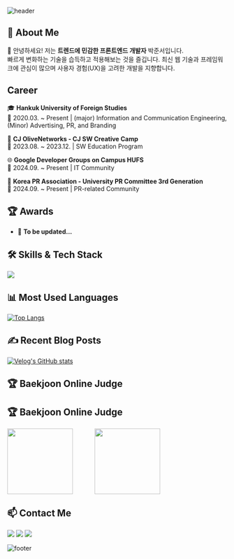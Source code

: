 ![header](https://capsule-render.vercel.app/api?type=rect&color=262627&height=200&section=header&text=Junseo%20Park's%20GitHub&fontSize=45&fontColor=ffffff&fontAlignY=50)

## 🚀 About Me

👋 안녕하세요! 저는 **트렌드에 민감한 프론트엔드 개발자** 박준서입니다.<br>
빠르게 변화하는 기술을 습득하고 적용해보는 것을 즐깁니다. 최신 웹 기술과 프레임워크에 관심이 많으며 사용자 경험(UX)을 고려한 개발을 지향합니다.

## Career

🎓 **Hankuk University of Foreign Studies**  
📌 2020.03. ~ Present | (major) Information and Communication Engineering, (Minor) Advertising, PR, and Branding  

🚀 **CJ OliveNetworks - CJ SW Creative Camp**  
📌 2023.08. ~ 2023.12. | SW Education Program

🌐 **Google Developer Groups on Campus HUFS**  
📌 2024.09. ~ Present | IT Community

📢 **Korea PR Association - University PR Committee 3rd Generation**  
📌 2024.09. ~ Present | PR-related Community

## 🏆 Awards

- 📌 **To be updated...**  

## 🛠 Skills & Tech Stack

<p align="left">
  <img src="https://skillicons.dev/icons?i=js,ts,react,nextjs,vue,tailwind,nodejs,graphql&theme=dark" />
</p>

## 📊 Most Used Languages

[![Top Langs](https://github-readme-stats.vercel.app/api/top-langs/?username=Debuging-JunSeoPark&layout=compact&theme=radical)](https://github.com/anuraghazra/github-readme-stats)

## ✍ Recent Blog Posts

[![Velog's GitHub stats](https://velog-readme-stats.vercel.app/api?name=juncci)](https://juncci.tistory.com/)

## 🏆 Baekjoon Online Judge

## 🏆 Baekjoon Online Judge

<p align="left" style="display: flex; gap: 50px;">
  <img src="http://mazassumnida.wtf/api/v2/generate_badge?boj=pjseo1313" height="150"/>
  <img src="https://mazandi.herokuapp.com/api?handle=pjseo1313&theme=dark" height="150"/>
</p>


## 📫 Contact Me

<a href="mailto:pjseo1313@gmail.com"><img src="https://img.shields.io/badge/Gmail-D14836?style=for-the-badge&logo=Gmail&logoColor=white"/></a>
<a href="https://juncci.tistory.com/"><img src="https://img.shields.io/badge/Tistory-000000?style=for-the-badge&logo=Google%20Blogger&logoColor=white"/></a>
<a href="https://www.linkedin.com/in/junseo-park/"><img src="https://img.shields.io/badge/LinkedIn-0077B5?style=for-the-badge&logo=LinkedIn&logoColor=white"/></a>

![footer](https://capsule-render.vercel.app/api?type=rect&color=262627&height=100&section=footer)
